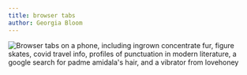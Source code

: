 ```yaml
---
title: browser tabs
author: Georgia Bloom
---
```


<img src="../browser_tabs.png" alt="Browser tabs on a phone, including ingrown concentrate fur, figure skates, covid travel info, profiles of punctuation in modern literature, a google search for padme amidala's hair, and a vibrator from lovehoney">